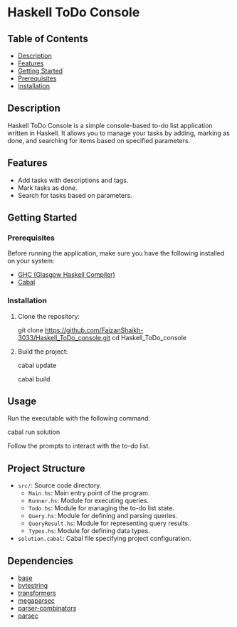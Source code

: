 # Haskell ToDo Console

## Table of Contents
 
- [Description](#description)
- [Features](#features)
- [Getting Started](#getting-started)
- [Prerequisites](#prerequisites)
- [Installation](#installation)

## Description
 
Haskell ToDo Console is a simple console-based to-do list application written in Haskell. It allows you to manage your tasks by adding, marking as done, and searching for items based on specified parameters.
 
## Features 

- Add tasks with descriptions and tags.
- Mark tasks as done.
- Search for tasks based on parameters.

## Getting Started

### Prerequisites

Before running the application, make sure you have the following installed on your system:

- [GHC (Glasgow Haskell Compiler)](https://www.haskell.org/ghc/)
- [Cabal](https://www.haskell.org/cabal/)

### Installation

1. Clone the repository:

  
   git clone https://github.com/FaizanShaikh-3033/Haskell_ToDo_console.git
   cd Haskell_ToDo_console


2. Build the project:

 
   cabal update
   
   cabal build

## Usage

Run the executable with the following command:


cabal run solution

Follow the prompts to interact with the to-do list.

## Project Structure

- `src/`: Source code directory.
  - `Main.hs`: Main entry point of the program.
  - `Runner.hs`: Module for executing queries.
  - `Todo.hs`: Module for managing the to-do list state.
  - `Query.hs`: Module for defining and parsing queries.
  - `QueryResult.hs`: Module for representing query results.
  - `Types.hs`: Module for defining data types.
- `solution.cabal`: Cabal file specifying project configuration.

## Dependencies

- [base](https://hackage.haskell.org/package/base)
- [bytestring](https://hackage.haskell.org/package/bytestring)
- [transformers](https://hackage.haskell.org/package/transformers)
- [megaparsec](https://hackage.haskell.org/package/megaparsec)
- [parser-combinators](https://hackage.haskell.org/package/parser-combinators)
- [parsec](https://hackage.haskell.org/package/parsec)



